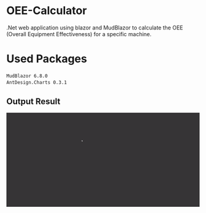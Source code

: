 # OEE-Calculator
.Net web application using blazor and MudBlazor to calculate the OEE (Overall Equipment Effectiveness) for a specific machine.  

# Used Packages 
```bash 
MudBlazor 6.8.0
AntDesign.Charts 0.3.1 
```
## Output Result 
![Result](OEE.gif)

